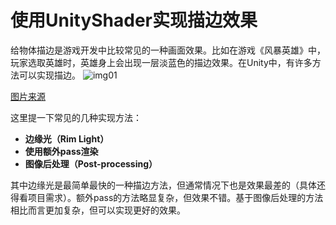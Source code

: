 # 使用UnityShader实现描边效果
给物体描边是游戏开发中比较常见的一种画面效果。比如在游戏《风暴英雄》中，玩家选取英雄时，英雄身上会出现一层淡蓝色的描边效果。在Unity中，有许多方法可以实现描边。
![img01](http://www.cherryfrog.net/images/blogs/outline-001.jpg)

[图片来源](https://www.bilibili.com/video/av7255515/)


这里提一下常见的几种实现方法：
* **边缘光（Rim Light）**
* **使用额外pass渲染**
* **图像后处理（Post-processing）**

其中边缘光是最简单最快的一种描边方法，但通常情况下也是效果最差的（具体还得看项目需求）。额外pass的方法略显复杂，但效果不错。基于图像后处理的方法相比而言更加复杂，但可以实现更好的效果。
